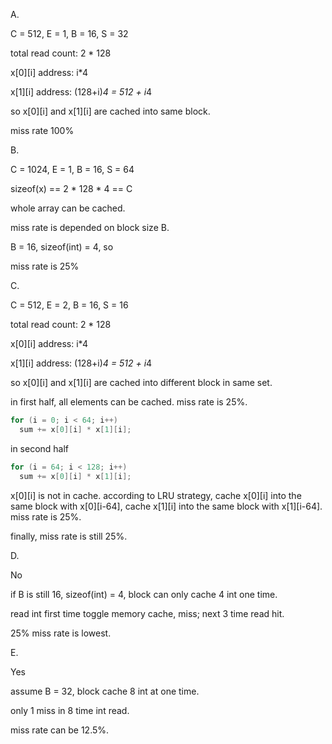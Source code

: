 A.

C = 512, E = 1, B = 16, S = 32

total read count: 2 * 128

x[0][i] address: i*4

x[1][i] address: (128+i)*4 = 512 + i*4

so x[0][i] and x[1][i] are cached into same block.

miss rate 100%

B.

C = 1024, E = 1, B = 16, S = 64

sizeof(x) == 2 * 128 * 4 == C

whole array can be cached.

miss rate is depended on block size B.

B = 16, sizeof(int) = 4, so

miss rate is 25%

C.

C = 512, E = 2, B = 16, S = 16

total read count: 2 * 128

x[0][i] address: i*4

x[1][i] address: (128+i)*4 = 512 + i*4

so x[0][i] and x[1][i] are cached into different block in same set.

in first half, all elements can be cached. miss rate is 25%.

```c
for (i = 0; i < 64; i++)
  sum += x[0][i] * x[1][i];
```

in second half

```c
for (i = 64; i < 128; i++)
  sum += x[0][i] * x[1][i];
```

x[0][i] is not in cache. according to LRU strategy, cache x[0][i] into the same block with x[0][i-64], cache x[1][i] into the same block with x[1][i-64]. miss rate is 25%.

finally, miss rate is still 25%.

D.

No

if B is still 16, sizeof(int) = 4, block can only cache 4 int one time.

read int first time toggle memory cache, miss; next 3 time read hit.

25% miss rate is lowest.

E.

Yes

assume B = 32, block cache 8 int at one time.

only 1 miss in 8 time int read.

miss rate can be 12.5%.